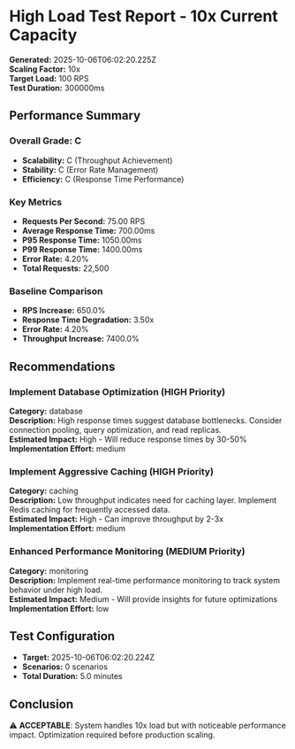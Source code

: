 # High Load Test Report - 10x Current Capacity

**Generated:** 2025-10-06T06:02:20.225Z  
**Scaling Factor:** 10x  
**Target Load:** 100 RPS  
**Test Duration:** 300000ms

## Performance Summary

### Overall Grade: C

- **Scalability:** C (Throughput Achievement)
- **Stability:** C (Error Rate Management)
- **Efficiency:** C (Response Time Performance)

### Key Metrics

- **Requests Per Second:** 75.00 RPS
- **Average Response Time:** 700.00ms
- **P95 Response Time:** 1050.00ms
- **P99 Response Time:** 1400.00ms
- **Error Rate:** 4.20%
- **Total Requests:** 22,500

### Baseline Comparison

- **RPS Increase:** 650.0%
- **Response Time Degradation:** 3.50x
- **Error Rate:** 4.20%
- **Throughput Increase:** 7400.0%

## Recommendations


### Implement Database Optimization (HIGH Priority)

**Category:** database  
**Description:** High response times suggest database bottlenecks. Consider connection pooling, query optimization, and read replicas.  
**Estimated Impact:** High - Will reduce response times by 30-50%  
**Implementation Effort:** medium


### Implement Aggressive Caching (HIGH Priority)

**Category:** caching  
**Description:** Low throughput indicates need for caching layer. Implement Redis caching for frequently accessed data.  
**Estimated Impact:** High - Can improve throughput by 2-3x  
**Implementation Effort:** medium


### Enhanced Performance Monitoring (MEDIUM Priority)

**Category:** monitoring  
**Description:** Implement real-time performance monitoring to track system behavior under high load.  
**Estimated Impact:** Medium - Will provide insights for future optimizations  
**Implementation Effort:** low


## Test Configuration

- **Target:** 2025-10-06T06:02:20.224Z
- **Scenarios:** 0 scenarios
- **Total Duration:** 5.0 minutes

## Conclusion

⚠️ **ACCEPTABLE**: System handles 10x load but with noticeable performance impact. Optimization required before production scaling.
